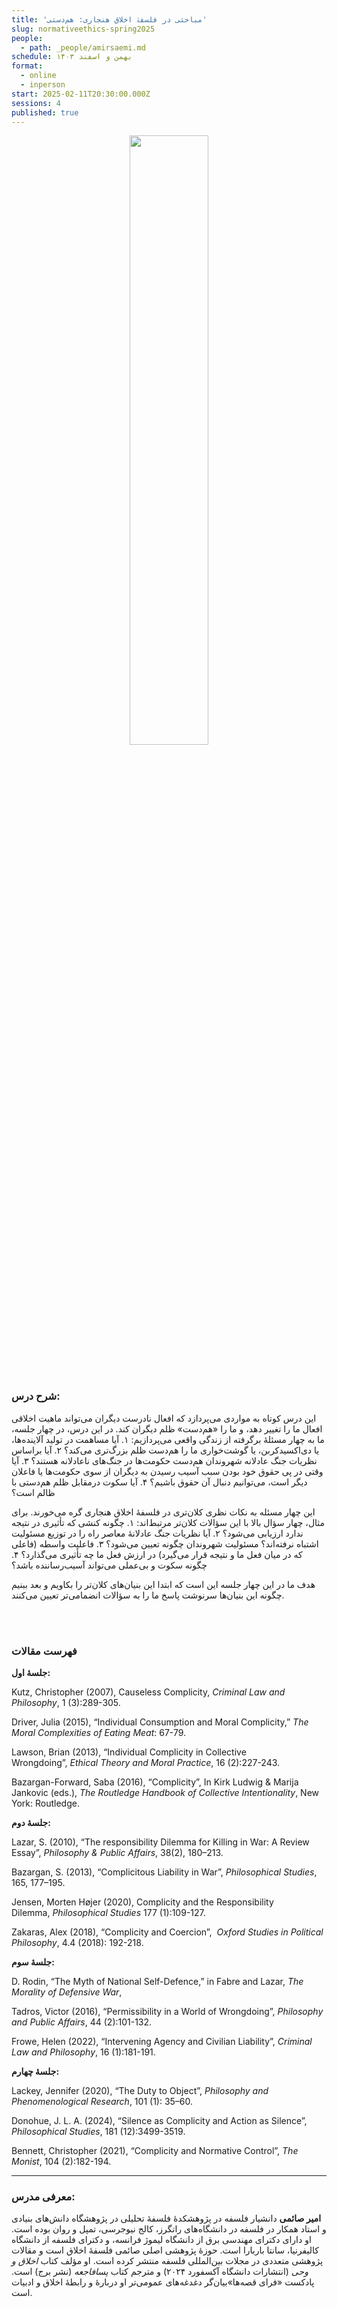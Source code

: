 ```yaml
---
title: 'مباحثی در فلسفۀ اخلاق هنجاری: هم‌دستی'
slug: normativeethics-spring2025
people:
  - path: _people/amirsaemi.md
schedule: بهمن و اسفند ۱۴۰۳
format:
  - online
  - inperson
start: 2025-02-11T20:30:00.000Z
sessions: 4
published: true
---
```





<center>
<img 
       src="https://assets.tina.io/b6b0cb5c-4b1b-43f4-9bea-8d6867c09320/academy/spring2025/1 cover-site.jpg" 
       alt=" "
       style="width: 50%; height:50%;" />
</center>
<br><br>

### شرح درس:


این درس کوتاه به مواردی می‌پردازد که افعال نادرست دیگران می‌تواند ماهیت اخلاقی افعال ما را تغییر دهد، و ما را «هم‌د‌ست» ظلم دیگران کند. در این درس، در چهار جلسه، ما به چهار مسئلۀ برگرفته از زندگی واقعی می‌پردازیم: ۱. آیا مساهمت در تولید آلاینده‌ها، یا دی‌اکسید‌کربن، یا گوشت‌خواری ما را هم‌دست ظلم بزرگ‌تری می‌کند؟ ۲. آیا براساس نظریات جنگ عادلانه شهروندان هم‌دست حکومت‌ها در جنگ‌های ناعادلانه هستند؟ ۳. آیا وقتی در پی‌ حقوق خود بودن سبب آسیب ‌رسیدن به دیگران از سوی حکومت‌ها یا فاعلان دیگر است، می‌توانیم دنبال آن حقوق باشیم؟ ۴. آیا سکوت درمقابل ظلم هم‌دستی با ظالم است؟

این چهار مسئله به نکات‌ نظری کلان‌تری در فلسفۀ اخلاق هنجاری گره می‌خورند. برای مثال، چهار سؤال بالا با این سؤالات کلان‌تر مرتبط‌اند: ۱. چگونه کنشی که تأثیری در نتیجه ندارد ارزیابی می‌شود؟ ۲. آیا نظریات جنگ عادلانۀ معاصر راه را در توزیع مسئولیت اشتباه نرفته‌اند؟ مسئولیت شهروندان چگونه تعیین می‌شود؟ ۳. فاعلیت واسطه (فاعلی که در میان فعل ما و نتیجه قرار می‌گیرد) در ارزش فعل ما چه تأثیری می‌گذارد؟ ۴. چگونه سکوت و بی‌عملی می‌تواند آسیب‌‌‌رساننده باشد؟

هدف ما در این چهار جلسه‌ این است که ابتدا این بنیا‌ن‌های کلان‌تر را بکاویم و بعد ببنیم چگونه این بنیان‌ها سرنوشت پاسخ‌ ما را به سؤالات انضمامی‌تر تعیین می‌کنند.

<br><br>

### فهرست مقالات

**جلسۀ اول:**

<p dir="ltr">
Kutz, Christopher (2007), Causeless Complicity, <i>Criminal Law and Philosophy</i>, 1 (3):289-305.

Driver, Julia (2015), “Individual Consumption and Moral Complicity,” <i>The Moral Complexities of Eating Meat</i>: 67-79.

Lawson, Brian (2013), “Individual Complicity in Collective Wrongdoing”, <i>Ethical Theory and Moral Practice</i>, 16 (2):227-243.

Bazargan-Forward, Saba (2016), “Complicity”, In Kirk Ludwig & Marija Jankovic (eds.), <i>The Routledge Handbook of Collective Intentionality</i>, New York: Routledge.
</p>

**جلسۀ دوم:**
<p dir="ltr">

Lazar, S. (2010), “The responsibility Dilemma for Killing in War: A Review Essay”, <i>Philosophy & Public Affairs</i>, 38(2), 180–213.

Bazargan, S. (2013), “Complicitous Liability in War”, <i>Philosophical Studies</i>, 165, 177–195.

Jensen, Morten Højer (2020), Complicity and the Responsibility Dilemma, <i>Philosophical Studies</i> 177 (1):109-127.

Zakaras, Alex (2018), “Complicity and Coercion”,  <i>Oxford Studies in Political Philosophy</i>, 4.4 (2018): 192-218.
</p>

**جلسۀ سوم:**
<p dir="ltr">

D. Rodin, “The Myth of National Self-Defence,” in Fabre and Lazar, <i>The Morality of Defensive War</i>,

Tadros, Victor (2016), “Permissibility in a World of Wrongdoing”, <i>Philosophy and Public Affairs</i>, 44 (2):101-132.

Frowe, Helen (2022), “Intervening Agency and Civilian Liability”, <i>Criminal Law and Philosophy</i>, 16 (1):181-191.</p>

**جلسۀ چهارم:**
<p dir="ltr">

Lackey, Jennifer (2020), “The Duty to Object”, <i>Philosophy and Phenomenological Research</i>, 101 (1): 35–60.

Donohue, J. L. A. (2024), “Silence as Complicity and Action as Silence”, <i>Philosophical Studies</i>, 181 (12):3499-3519.

Bennett, Christopher (2021), “Complicity and Normative Control”, <i>The Monist</i>, 104 (2):182-194. </p>


***

### معرفی مدرس:
**امیر صائمی** دانشیار فلسفه در پژوهشکدۀ فلسفۀ تحلیلی در پژوهشگاه دانش‌های بنیادی و استاد همکار در فلسفه در دانشگاه‌های راتگرز، کالج نیوجرسی، تمپل و روان بوده است. او دارای دکترای مهندسی برق از دانشگاه لیموژ فرانسه، و دکترای فلسفه از دانشگاه کالیفرنیا، سانتا باربارا است. حوزۀ پژوهشی اصلی صائمی فلسفۀ اخلاق است و مقالات پژوهشی متعددی در مجلات بین‌المللی فلسفه منتشر کرده است. او مؤلف کتاب _اخلاق و وحی_ (انتشارات دانشگاه آکسفورد ۲۰۲۴) و مترجم کتاب _پسافاجعه_ (نشر برج) است. پادکست «فرای قصه‌ها»بیان‌گر دغدغه‌های عمومی‌تر او دربارۀ و رابطۀ اخلاق و ادبیات است.

